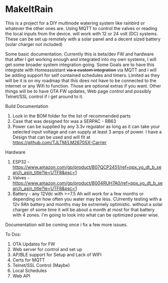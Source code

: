 # MakeItRain
This is a project for a DIY multinode watering system like rainbird or whatever the other ones are. Using MQTT to control the valves or reading the local inputs from the device. will work with 12 or 24 volt (DC) systems. These can be set up remotely with a solar panel and a decent sized battery (solar charger not included) 


Some basic documentation. Currently this is beta/dev FW and hardware that after I get working enough and integrated into my own systems, I will get some broader system integration going. Some Goals are to have this integrate with Homeassistant ~~via a custom integration~~ via MQTT and i will be adding support for self contained schedules and timers. Limited as they will be it is on my roadmap that this does not have to be connected to the internet or any Wifi to function. Those are optional extras if you want. Other things will be to have OTA FW updates, Web page control and possibly Telnet/SSL control if i get around to it. 


Build Documentation
1. Look in the BOM folder for the list of recommended parts 
2. Case that was designed for was a SERPAC - RB63 
3. Power can be supplied by any 3.3v regulator as long as it can take your selected input voltage and can supply at least 3 amps of power. I have a Design that can be used and will fit at https://github.com/TJLTM/LM2670SX-Carrier

Hardware 
1. ESP32 - https://www.amazon.com/gp/product/B07QCP2451/ref=ppx_yo_dt_b_search_asin_title?ie=UTF8&psc=1
2. Valves - https://www.amazon.com/gp/product/B004RUH7A0/ref=ppx_yo_dt_b_search_asin_title?ie=UTF8&psc=1
3. Battery - any 12Vdc with >=7.5 Ah will work for a few months or depending on how often you water may be less. CUrrently testing with a 12v 9Ah battery and months may be extremely optimistic. without a solar charger of some time it will be about a month at most for that battery with 4 zones. I'm going to look into what can be optimized power wise. 

Documentation will be coming once i fix a few more issues. 


To Dos: 
1. OTA Updates for FW
2. Web server for control and set up 
3. AP/BLE support for Setup and Lack of WIFI
4. Certs for MQTT 
5. Telnet/SSL Control (Maybe) 
6. Local Schedules 
7. Web API 

